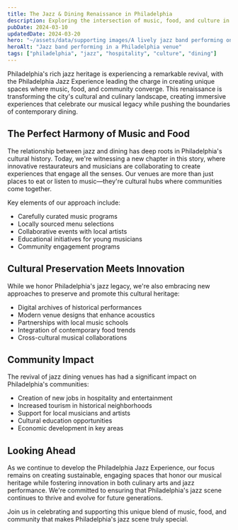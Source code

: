 ```yaml
---
title: The Jazz & Dining Renaissance in Philadelphia
description: Exploring the intersection of music, food, and culture in Philadelphia's thriving jazz scene and its impact on the city's hospitality landscape.
pubDate: 2024-03-10
updatedDate: 2024-03-20
hero: "~/assets/data/supporting images/A lively jazz band performing on stage in a cozy Philadelphia jazz club, capturing the essence of the Philadelphia Jazz Experience.png"
heroAlt: "Jazz band performing in a Philadelphia venue"
tags: ["philadelphia", "jazz", "hospitality", "culture", "dining"]
---
```


Philadelphia's rich jazz heritage is experiencing a remarkable revival, with the Philadelphia Jazz Experience leading the charge in creating unique spaces where music, food, and community converge. This renaissance is transforming the city's cultural and culinary landscape, creating immersive experiences that celebrate our musical legacy while pushing the boundaries of contemporary dining.

## The Perfect Harmony of Music and Food

The relationship between jazz and dining has deep roots in Philadelphia's cultural history. Today, we're witnessing a new chapter in this story, where innovative restaurateurs and musicians are collaborating to create experiences that engage all the senses. Our venues are more than just places to eat or listen to music—they're cultural hubs where communities come together.

Key elements of our approach include:
- Carefully curated music programs
- Locally sourced menu selections
- Collaborative events with local artists
- Educational initiatives for young musicians
- Community engagement programs

## Cultural Preservation Meets Innovation

While we honor Philadelphia's jazz legacy, we're also embracing new approaches to preserve and promote this cultural heritage:
- Digital archives of historical performances
- Modern venue designs that enhance acoustics
- Partnerships with local music schools
- Integration of contemporary food trends
- Cross-cultural musical collaborations

## Community Impact

The revival of jazz dining venues has had a significant impact on Philadelphia's communities:
- Creation of new jobs in hospitality and entertainment
- Increased tourism in historical neighborhoods
- Support for local musicians and artists
- Cultural education opportunities
- Economic development in key areas

## Looking Ahead

As we continue to develop the Philadelphia Jazz Experience, our focus remains on creating sustainable, engaging spaces that honor our musical heritage while fostering innovation in both culinary arts and jazz performance. We're committed to ensuring that Philadelphia's jazz scene continues to thrive and evolve for future generations.

Join us in celebrating and supporting this unique blend of music, food, and community that makes Philadelphia's jazz scene truly special.